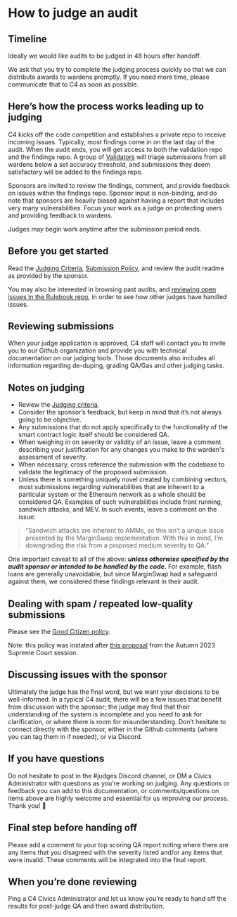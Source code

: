 # How to judge an audit

## Timeline
Ideally we would like audits to be judged in 48 hours after handoff.

We ask that you try to complete the judging process quickly so that we can distribute awards to wardens promptly. If you need more time, please communicate that to C4 as soon as possible.

## Here’s how the process works leading up to judging

C4 kicks off the code competition and establishes a private repo to receive incoming issues. Typically, most findings come in on the last day of the audit. When the audit ends, you will get access to both the validation repo and the findings repo. A group of [Validators](../certified-contributors/validators.md) will triage submissions from all wardens below a set accuracy threshold, and submissions they deem satisfactory will be added to the findings repo.

Sponsors are invited to review the findings, comment, and provide feedback on issues within the findings repo. Sponsor input is non-binding, and do note that sponsors are heavily biased against having a report that includes very many vulnerabilities. Focus your work as a judge on protecting users and providing feedback to wardens.

Judges may begin work anytime after the submission period ends.

## Before you get started

Read the [Judging Criteria](https://docs.code4rena.com/roles/wardens/judging-criteria), [Submission Policy](../wardens/submission-policy.md), and review the audit readme as provided by the sponsor.

You may also be interested in browsing past audits, and [reviewing open issues in the Rulebook repo](https://github.com/code-423n4/rulebook/issues), in order to see how other judges have handled issues.

## Reviewing submissions
When your judge application is approved, C4 staff will contact you to invite you to our Github organization and provide you with technical documentation on our judging tools.
Those documents also includes all information regarding de-duping, grading QA/Gas and other judging tasks.

## Notes on judging

* Review the [Judging criteria](https://docs.code4rena.com/roles/wardens/judging-criteria).
* Consider the sponsor’s feedback, but keep in mind that it’s not always going to be objective.
* Any submissions that do not apply specifically to the functionality of the smart contract logic itself should be considered QA.
* When weighing in on severity or validity of an issue, leave a comment describing your justification for any changes you make to the warden's assessment of severity.
* When necessary, cross reference the submission with the codebase to validate the legitimacy of the proposed submission.
* Unless there is something uniquely novel created by combining vectors, most submissions regarding vulnerabilities that are inherent to a particular system or the Ethereum network as a whole should be considered QA. Examples of such vulnerabilities include front running, sandwich attacks, and MEV. In such events, leave a comment on the issue:

> “Sandwich attacks are inherent to AMMs, so this isn’t a unique issue presented by the MarginSwap implementation. With this in mind, I’m downgrading the risk from a proposed medium severity to QA.”

One important caveat to all of the above: _**unless otherwise specified by the audit sponsor or intended to be handled by the code**_**.** For example, flash loans are generally unavoidable, but since MarginSwap had a safeguard against them, we considered these findings relevant in their audit.

## Dealing with spam / repeated low-quality submissions

Please see the [Good Citizen policy](https://docs.code4rena.com/roles/wardens/submission-guidelines#good-citizenship-is-a-requirement-for-compensation).

Note: this policy was instated after [this proposal](https://docs.code4rena.com/awarding/judging-criteria/supreme-court-decisions-fall-2023#proposal-penalties-for-invalid-submissions) from the Autumn 2023 Supreme Court session.

## Discussing issues with the sponsor

Ultimately the judge has the final word, but we want your decisions to be well-informed.  In a typical C4 audit, there will be a few issues that benefit from discussion with the sponsor; the judge may find that their understanding of the system is incomplete and you need to ask for clarification, or where there is room for misunderstanding. Don’t hesitate to connect directly with the sponsor, either in the Github comments (where you can tag them in if needed), or via Discord.

## If you have questions

Do not hesitate to post in the #judges Discord channel, or DM a Civics Administrator with questions as you're working on judging. Any questions or feedback you can add to this documentation, or comments/questions on items above are highly welcome and essential for us improving our process. Thank you! 🙏

## Final step before handing off

Please add a comment to your top scoring QA report noting where there are any items that you disagreed with the severity listed and/or any items that were invalid. These comments will be integrated into the final report.

## When you’re done reviewing

Ping a C4 Civics Administrator and let us know you’re ready to hand off the results for post-judge QA and then award distribution.
